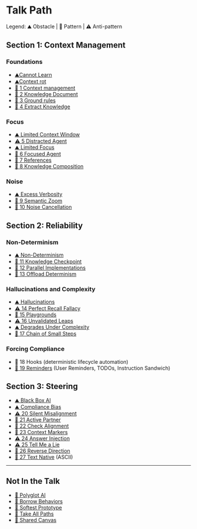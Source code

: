 # Talk Path

Legend: ⛰ Obstacle | 🧩 Pattern | ⚠️ Anti-pattern

## Section 1: Context Management
### Foundations
- [⛰️Cannot Learn](documents/obstacles/cannot-learn.md)
- [⛰️Context rot](documents/obstacles/context-rot.md)
- [🧩 1 Context management](documents/patterns/context-management.md)
- [🧩 2 Knowledge Document](documents/patterns/knowledge-document.md)
- [🧩 3 Ground rules](documents/patterns/ground-rules.md)
- [🧩 4 Extract Knowledge](documents/patterns/extract-knowledge.md)

### Focus
- [⛰️ Limited Context Window](documents/obstacles/limited-context-window.md)
- [⚠️ 5 Distracted Agent](documents/anti-patterns/distracted-agent.md)
- [⛰️ Limited Focus](documents/obstacles/limited-focus.md)
- [🧩 6 Focused Agent](documents/patterns/focused-agent.md)
- [🧩 7 References](documents/patterns/references.md)
- [🧩 8 Knowledge Composition](documents/patterns/knowledge-composition.md)

### Noise
- [⛰️ Excess Verbosity](documents/obstacles/excess-verbosity.md)
- [🧩 9 Semantic Zoom](documents/patterns/semantic-zoom.md)
- [🧩 10 Noise Cancellation](documents/patterns/noise-cancellation.md)

## Section 2: Reliability
### Non-Determinism
- [⛰️ Non-Determinism](documents/obstacles/non-determinism.md)
- [🧩 11 Knowledge Checkpoint](documents/patterns/knowledge-checkpoint.md)
- [🧩 12 Parallel Implementations](documents/patterns/parallel-implementations.md)
- [🧩 13 Offload Determinism](documents/patterns/offload-deterministic.md)

### Hallucinations and Complexity
- [⛰️ Hallucinations](documents/obstacles/hallucinations.md)
- [⚠️ 14 Perfect Recall Fallacy](documents/anti-patterns/perfect-recall-fallacy.md)
- [🧩 15 Playgrounds](documents/patterns/playgrounds.md)
- [⚠️ 16 Unvalidated Leaps](documents/anti-patterns/unvalidated-leaps.md)
- [⛰️ Degrades Under Complexity](documents/obstacles/degrades-under-complexity.md)
- [🧩 17 Chain of Small Steps](documents/patterns/chain-of-small-steps.md)

### Forcing Compliance
- 🧩 18 Hooks (deterministic lifecycle automation)
- [🧩 19 Reminders](documents/patterns/reminders.md) (User Reminders, TODOs, Instruction Sandwich)

## Section 3: Steering
- [⛰️ Black Box AI](documents/obstacles/black-box-ai.md)
- [⛰️ Compliance Bias](documents/obstacles/compliance-bias.md)
- [⚠️ 20 Silent Misalignment](documents/anti-patterns/silent-misalignment.md)
- [🧩 21 Active Partner](documents/patterns/active-partner.md)
- [🧩 22 Check Alignment](documents/patterns/check-alignment.md)
- [🧩 23 Context Markers](documents/patterns/context-markers.md)
- [⚠️ 24 Answer Injection](documents/anti-patterns/answer-injection.md)
- [⚠️ 25 Tell Me a Lie](documents/anti-patterns/tell-me-a-lie.md)
- [🧩 26 Reverse Direction](documents/patterns/reverse-direction.md)
- [🧩 27 Text Native](documents/patterns/text-native.md) (ASCII)

---

## Not In the Talk
- [🧩 Polyglot AI](documents/patterns/polyglot-ai.md)
- [🧩 Borrow Behaviors](documents/patterns/borrow-behaviors.md)
- [🧩 Softest Prototype](documents/patterns/softest-prototype.md)
- [🧩 Take All Paths](documents/patterns/take-all-paths.md)
- [🧩 Shared Canvas](documents/patterns/shared-canvas.md)
